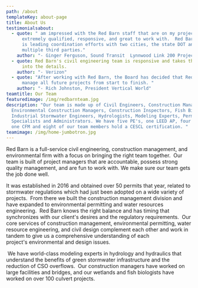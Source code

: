 ```yaml
---
path: /about
templateKey: about-page
title: About Us
testimonialsabout:
  - quote: " am impressed with the Red Barn staff that are on my project.  They are
      extremely qualified, responsive, and great to work with.  Red Barn staff
      is leading coordination efforts with two cities, the state DOT and
      multiple third parties."
    author: "- Ginger Ferguson, Sound Transit  Lynnwood Link 200 Project Manager"
  - quote: Red Barn's civil engineering team is responsive and takes the time to get
      into the details.
    author: "- Verizon"
  - quote: "After working with Red Barn, the Board has decided that Red Barn should
      manage all future projects from start to finish. "
    author: "- Rich Johnston, President Vertical World"
teamtitle: Our Team
featuredimage: /img/redbarnteam.jpg
description: "Our team is made up of Civil Engineers, Construction Managers,
  Environmental Construction Managers, Construction Inspectors, Fish Biologists,
  Industrial Stormwater Engineers, Hydrologists, Modeling Experts, Permitting
  Specialists and Administrators. We have five PE's, one LEED AP, four EIT's,
  one CFM and eight of our team members hold a CESCL certification. "
teamimage: /img/home-jumbotron.jpg
---
```

Red Barn is a full-service civil engineering, construction management, and environmental firm with a focus on bringing the right team together.  Our team is built of project managers that are accountable, possess strong quality management, and are fun to work with. We make sure our team gets the job done well.

​It was established in 2016 and obtained over 50 permits that year, related to stormwater regulations which had just been adopted on a wide variety of projects.  From there we built the construction management division and have expanded to environmental permitting and water resources engineering.  Red Barn knows the right balance and has timing that synchronizes with our client's desires and the regulatory requirements.  Our core services of construction management, environmental permitting, water resource engineering, and civil design complement each other and work in tandem to give us a comprehensive understanding of each project's environmental and design issues.  

 We have world-class modeling experts in hydrology and hydraulics that understand the benefits of green stormwater infrastructure and the reduction of CSO overflows.  Our construction managers have worked on large facilities and bridges, and our wetlands and fish biologists have worked on over 100 culvert projects.